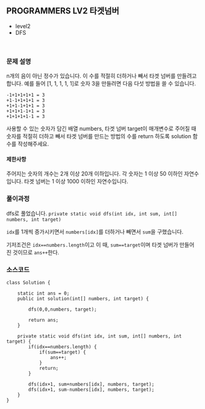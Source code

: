 


## PROGRAMMERS LV2 타겟넘버
- level2
- DFS


<br>


### 문제 설명

n개의 음이 아닌 정수가 있습니다. 이 수를 적절히 더하거나 빼서 타겟 넘버를 만들려고 합니다. 예를 들어 [1, 1, 1, 1, 1]로 숫자 3을 만들려면 다음 다섯 방법을 쓸 수 있습니다.

```
-1+1+1+1+1 = 3
+1-1+1+1+1 = 3
+1+1-1+1+1 = 3
+1+1+1-1+1 = 3
+1+1+1+1-1 = 3
```

사용할 수 있는 숫자가 담긴 배열 numbers, 타겟 넘버 target이 매개변수로 주어질 때 숫자를 적절히 더하고 빼서 타겟 넘버를 만드는 방법의 수를 return 하도록 solution 함수를 작성해주세요.

#### 제한사항
주어지는 숫자의 개수는 2개 이상 20개 이하입니다.
각 숫자는 1 이상 50 이하인 자연수입니다.
타겟 넘버는 1 이상 1000 이하인 자연수입니다.


### 풀이과정
dfs로 풀었습니다.
`private static void dfs(int idx, int sum, int[] numbers, int target)`


`idx`를 1개씩 증가시키면서 `numbers[idx]`를 더하거나 빼면서 `sum`을 구했습니다.


기저조건은 `idx==numbers.length`이고 이 때, `sum==target`이며 타겟 넘버가 만들어 진 것이므로 `ans++`한다.



### 소스코드
```
class Solution {
    
    static int ans = 0;
    public int solution(int[] numbers, int target) {
        
        dfs(0,0,numbers, target);
        
        return ans;
    }
    
    private static void dfs(int idx, int sum, int[] numbers, int target) {
		if(idx==numbers.length) {
			if(sum==target) {
				ans++;
			}
			return;
		}
		
		dfs(idx+1, sum+numbers[idx], numbers, target);
		dfs(idx+1, sum-numbers[idx], numbers, target);
	}
}
```

<br>